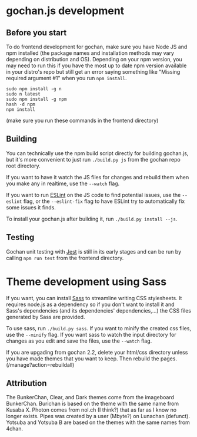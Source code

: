 # gochan.js development

## Before you start
To do frontend development for gochan, make sure you have Node JS and npm installed (the package names and installation methods may vary depending on distribution and OS).
Depending on your npm version, you may need to run this if you have the most up to date npm version available in your distro's repo but still get an error saying something like "Missing required argument #1" when you run `npm install`.
```
sudo npm install -g n
sudo n latest
sudo npm install -g npm
hash -d npm
npm install
```
(make sure you run these commands in the frontend directory)

## Building
You can technically use the npm build script directly for building gochan.js, but it's more convenient to just run `./build.py js` from the gochan repo root directory.

If you want to have it watch the JS files for changes and rebuild them when you make any in realtime, use the `--watch` flag.

If you want to run [ESLint](https://eslint.org/) on the JS code to find potential issues, use the `--eslint` flag, or the `--eslint-fix` flag to have ESLint try to automatically fix some issues it finds.

To install your gochan.js after building it, run `./build.py install --js`.

## Testing
Gochan unit testing with [Jest](https://jestjs.io) is still in its early stages and can be run by calling `npm run test` from the frontend directory.



# Theme development using Sass
If you want, you can install [Sass](https://sass-lang.com/install) to streamline writing CSS stylesheets. It requires node.js as a dependency so if you don't want to install it and Sass's dependencies (and its dependencies' dependencies,...) the CSS files generated by Sass are provided.

To use sass, run `./build.py sass`. If you want to minify the created css files, use the `--minify` flag. If you want sass to watch the input directory for changes as you edit and save the files, use the `--watch` flag.

If you are upgading from gochan 2.2, delete your html/css directory unless you have made themes that you want to keep. Then rebuild the pages. (/manage?action=rebuildall)

## Attribution
The BunkerChan, Clear, and Dark themes come from the imageboard BunkerChan. Burichan is based on the theme with the same name from Kusaba X. Photon comes from nol.ch (I think?) that as far as I know no longer exists. Pipes was created by a user (Mbyte?) on Lunachan (defunct). Yotsuba and Yotsuba B are based on the themes with the same names from 4chan.